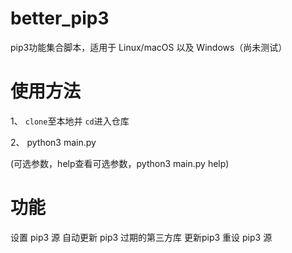 # better_pip3
pip3功能集合脚本，适用于 Linux/macOS 以及 Windows（尚未测试）

# 使用方法

1、 `clone`至本地并 `cd`进入仓库

2、 python3 main.py 

(可选参数，help查看可选参数，python3 main.py help)

# 功能
设置 pip3 源
自动更新 pip3 过期的第三方库
更新pip3
重设 pip3 源

